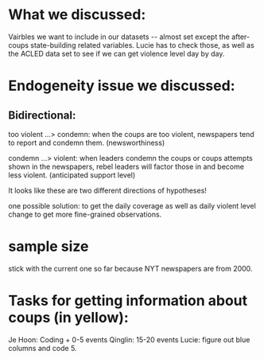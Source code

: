 # What we discussed:

Vairbles we want to include in our datasets -- almost set except the after-coups state-building related variables. Lucie has to check those, as well as the ACLED data set to see if we can get violence level day by day.

# Endogeneity issue we discussed:

## Bidirectional:

too violent ...> condemn: when the coups are too violent, newspapers tend to report and condemn them. (newsworthiness)

condemn ...> violent: when leaders condemn the coups or coups attempts shown in the newspapers, rebel leaders will factor those in and become less violent. (anticipated support level)

It looks like these are two different directions of hypotheses!

one possible solution: to get the daily coverage as well as daily violent level change to get more fine-grained observations.

# sample size

stick with the current one so far because NYT newspapers are from 2000.

# Tasks for getting information about coups (in yellow):

Je Hoon: Coding + 0-5 events
Qinglin: 15-20 events
Lucie: figure out blue columns and code 5.

